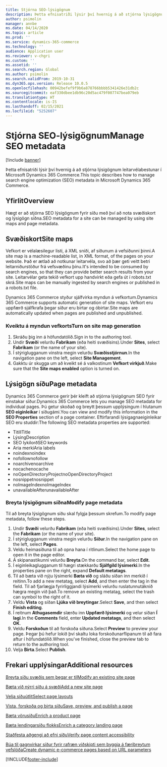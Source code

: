 ```yaml
---
title: Stjórna SEO-lýsigögnum
description: Þetta efnisatriði lýsir því hvernig á að stjórna lýsigögnum leitarvélabestunar í Microsoft Dynamics 365 Commerce.
author: psimolin
manager: annbe
ms.date: 04/14/2020
ms.topic: article
ms.prod: ''
ms.service: dynamics-365-commerce
ms.technology: ''
audience: Application user
ms.reviewer: v-chgri
ms.custom: ''
ms.assetid: ''
ms.search.region: Global
ms.author: psimolin
ms.search.validFrom: 2019-10-31
ms.dyn365.ops.version: Release 10.0.5
ms.openlocfilehash: 00942befef9f9b6a878766bbbb5341426e31db2c
ms.sourcegitcommit: eaf330dbee1db96c20d5ac479f007747bea079eb
ms.translationtype: HT
ms.contentlocale: is-IS
ms.lasthandoff: 02/15/2021
ms.locfileid: "5252607"
---
```

# <a name="manage-seo-metadata"></a><span data-ttu-id="057d9-103">Stjórna SEO-lýsigögnum</span><span class="sxs-lookup"><span data-stu-id="057d9-103">Manage SEO metadata</span></span>


[!include [banner](includes/banner.md)]

<span data-ttu-id="057d9-104">Þetta efnisatriði lýsir því hvernig á að stjórna lýsigögnum leitarvélabestunar í Microsoft Dynamics 365 Commerce.</span><span class="sxs-lookup"><span data-stu-id="057d9-104">This topic describes how to manage search engine optimization (SEO) metadata in Microsoft Dynamics 365 Commerce.</span></span>

## <a name="overview"></a><span data-ttu-id="057d9-105">Yfirlit</span><span class="sxs-lookup"><span data-stu-id="057d9-105">Overview</span></span>

<span data-ttu-id="057d9-106">Hægt er að stjórna SEO lýsigögnum fyrir síðu með því að nota svæðiskort og lýsigögn síðna.</span><span class="sxs-lookup"><span data-stu-id="057d9-106">SEO metadata for a site can be managed by using site maps and page metadata.</span></span>
    
## <a name="site-maps"></a><span data-ttu-id="057d9-107">Svæðiskort</span><span class="sxs-lookup"><span data-stu-id="057d9-107">Site maps</span></span>

<span data-ttu-id="057d9-108">Vefkort er vélalæsilegur listi, á XML sniði, af síðunum á vefsíðunni þinni.</span><span class="sxs-lookup"><span data-stu-id="057d9-108">A site map is a machine-readable list, in XML format, of the pages on your website.</span></span> <span data-ttu-id="057d9-109">Það er ætlað að notkunar leitarvéla, svo að þær geti veitt betri leitarniðurstöður frá vefsvæðinu þínu.</span><span class="sxs-lookup"><span data-stu-id="057d9-109">It's intended to be consumed by search engines, so that they can provide better search results from your site.</span></span> <span data-ttu-id="057d9-110">Leitarvélar geta tekið vefkort upp handvirkt eða gefa út í robots.txt skrá.</span><span class="sxs-lookup"><span data-stu-id="057d9-110">Site maps can be manually ingested by search engines or published in a robots.txt file.</span></span>

<span data-ttu-id="057d9-111">Dynamics 365 Commerce styður sjálfvirka myndun á vefkortum.</span><span class="sxs-lookup"><span data-stu-id="057d9-111">Dynamics 365 Commerce supports automatic generation of site maps.</span></span> <span data-ttu-id="057d9-112">Vefkort eru uppfærð sjálfkrafa þegar síður eru birtar og óbirtar.</span><span class="sxs-lookup"><span data-stu-id="057d9-112">Site maps are automatically updated when pages are published and unpublished.</span></span>

### <a name="turn-on-site-map-generation"></a><span data-ttu-id="057d9-113">Kveiktu á myndun vefkorts</span><span class="sxs-lookup"><span data-stu-id="057d9-113">Turn on site map generation</span></span>

1. <span data-ttu-id="057d9-114">Skráðu þig inn á höfundatólið.</span><span class="sxs-lookup"><span data-stu-id="057d9-114">Sign in to the authoring tool.</span></span>
1. <span data-ttu-id="057d9-115">Undir **Svæði** velurðu **Fabrikam** (eða heiti svæðisins).</span><span class="sxs-lookup"><span data-stu-id="057d9-115">Under **Sites**, select **Fabrikam** (or the name of your site).</span></span>
1. <span data-ttu-id="057d9-116">Í stýriglugganum vinstra megin velurðu **Svæðisstjórnun**.</span><span class="sxs-lookup"><span data-stu-id="057d9-116">In the navigation pane on the left, select **Site Management**.</span></span>
1. <span data-ttu-id="057d9-117">Gakktu úr skugga um að kveikt sé á valkostinum **Vefkort virkjuð**.</span><span class="sxs-lookup"><span data-stu-id="057d9-117">Make sure that the **Site maps enabled** option is turned on.</span></span>

## <a name="page-metadata"></a><span data-ttu-id="057d9-118">Lýsigögn síðu</span><span class="sxs-lookup"><span data-stu-id="057d9-118">Page metadata</span></span>

<span data-ttu-id="057d9-119">Dynamics 365 Commerce gerir þér kleift að stjórna lýsigögnum SEO fyrir einstakar síður.</span><span class="sxs-lookup"><span data-stu-id="057d9-119">Dynamics 365 Commerce lets you manage SEO metadata for individual pages.</span></span> <span data-ttu-id="057d9-120">Þú getur skoðað og breytt þessum upplýsingum í hlutanum **SEO eiginleikar** í síðugámi.</span><span class="sxs-lookup"><span data-stu-id="057d9-120">You can view and modify this information in the **SEO Properties** section of a page container.</span></span> <span data-ttu-id="057d9-121">Eftirfarandi lýsigagnaeiginleikar SEO eru studdir:</span><span class="sxs-lookup"><span data-stu-id="057d9-121">The following SEO metadata properties are supported:</span></span>

- <span data-ttu-id="057d9-122">Titill</span><span class="sxs-lookup"><span data-stu-id="057d9-122">Title</span></span>
- <span data-ttu-id="057d9-123">Lýsing</span><span class="sxs-lookup"><span data-stu-id="057d9-123">Description</span></span>
- <span data-ttu-id="057d9-124">SEO lykilorð</span><span class="sxs-lookup"><span data-stu-id="057d9-124">SEO keywords</span></span>
- <span data-ttu-id="057d9-125">Aria merki</span><span class="sxs-lookup"><span data-stu-id="057d9-125">Aria labels</span></span>
- <span data-ttu-id="057d9-126">noindex</span><span class="sxs-lookup"><span data-stu-id="057d9-126">noindex</span></span>
- <span data-ttu-id="057d9-127">nofollow</span><span class="sxs-lookup"><span data-stu-id="057d9-127">nofollow</span></span>
- <span data-ttu-id="057d9-128">noarchive</span><span class="sxs-lookup"><span data-stu-id="057d9-128">noarchive</span></span>
- <span data-ttu-id="057d9-129">nocache</span><span class="sxs-lookup"><span data-stu-id="057d9-129">nocache</span></span>
- <span data-ttu-id="057d9-130">noOpenDirectoryProject</span><span class="sxs-lookup"><span data-stu-id="057d9-130">noOpenDirectoryProject</span></span>
- <span data-ttu-id="057d9-131">nosnippet</span><span class="sxs-lookup"><span data-stu-id="057d9-131">nosnippet</span></span>
- <span data-ttu-id="057d9-132">noImageIndex</span><span class="sxs-lookup"><span data-stu-id="057d9-132">noImageIndex</span></span>
- <span data-ttu-id="057d9-133">unavailableAfter</span><span class="sxs-lookup"><span data-stu-id="057d9-133">unavailableAfter</span></span>

### <a name="modify-page-metadata"></a><span data-ttu-id="057d9-134">Breyta lýsigögnum síðna</span><span class="sxs-lookup"><span data-stu-id="057d9-134">Modify page metadata</span></span>

<span data-ttu-id="057d9-135">Til að breyta lýsigögnum síðu skal fylgja þessum skrefum.</span><span class="sxs-lookup"><span data-stu-id="057d9-135">To modify page metadata, follow these steps.</span></span>

1. <span data-ttu-id="057d9-136">Undir **Svæði** velurðu **Fabrikam** (eða heiti svæðisins).</span><span class="sxs-lookup"><span data-stu-id="057d9-136">Under **Sites**, select the **Fabrikam** (or the name of your site).</span></span>
1. <span data-ttu-id="057d9-137">Í stýriglugganum vinstra megin velurðu **Síður**.</span><span class="sxs-lookup"><span data-stu-id="057d9-137">In the navigation pane on the left, select **Pages**.</span></span>
1. <span data-ttu-id="057d9-138">Veldu heimasíðuna til að opna hana í ritlinum.</span><span class="sxs-lookup"><span data-stu-id="057d9-138">Select the home page to open it in the page editor.</span></span>
1. <span data-ttu-id="057d9-139">Á skipanastikunni velurðu **Breyta**.</span><span class="sxs-lookup"><span data-stu-id="057d9-139">On the command bar, select **Edit**.</span></span>
1. <span data-ttu-id="057d9-140">Í eiginleikaglugganum til hægri stækkarðu **Sjálfgild lýsimerki**.</span><span class="sxs-lookup"><span data-stu-id="057d9-140">In the properties pane on the right, expand **Default metatags**.</span></span>
1. <span data-ttu-id="057d9-141">Til að bæta við nýju lýsimerki **Bæta við** og sláðu síðan inn merkið í reitinn.</span><span class="sxs-lookup"><span data-stu-id="057d9-141">To add a new metatag, select **Add**, and then enter the tag in the field.</span></span> <span data-ttu-id="057d9-142">Til að fjarlægja fyrirliggjandi lýsimerki velurðu ruslatunnutáknið hægra megin við það.</span><span class="sxs-lookup"><span data-stu-id="057d9-142">To remove an existing metatag, select the trash can symbol to the right of it.</span></span>
1. <span data-ttu-id="057d9-143">Veldu **Vista** og síðan **Ljúka við breytingar**.</span><span class="sxs-lookup"><span data-stu-id="057d9-143">Select **Save**, and then select **Finish editing**.</span></span>
1. <span data-ttu-id="057d9-144">Í reitnum **Athugasemdir** slærðu inn **Uppfærð lýsimerki** og velur síðan **Í lagi**.</span><span class="sxs-lookup"><span data-stu-id="057d9-144">In the **Comments** field, enter **Updated metatags**, and then select **OK**.</span></span>
1. <span data-ttu-id="057d9-145">Veldu **Forskoðun** til að forskoða síðuna.</span><span class="sxs-lookup"><span data-stu-id="057d9-145">Select **Preview** to preview your page.</span></span> <span data-ttu-id="057d9-146">Þegar þú hefur lokið því skaltu loka forskoðunarflipanum til að fara aftur í höfundatólið.</span><span class="sxs-lookup"><span data-stu-id="057d9-146">When you've finished, close the preview tab to return to the authoring tool.</span></span>
1. <span data-ttu-id="057d9-147">Velja **Birta**.</span><span class="sxs-lookup"><span data-stu-id="057d9-147">Select **Publish**.</span></span>

## <a name="additional-resources"></a><span data-ttu-id="057d9-148">Frekari upplýsingar</span><span class="sxs-lookup"><span data-stu-id="057d9-148">Additional resources</span></span>

[<span data-ttu-id="057d9-149">Breyta síðu svæðis sem þegar er til</span><span class="sxs-lookup"><span data-stu-id="057d9-149">Modify an existing site page</span></span>](modify-existing-page.md)

[<span data-ttu-id="057d9-150">Bæta við nýrri síðu á svæði</span><span class="sxs-lookup"><span data-stu-id="057d9-150">Add a new site page</span></span>](add-new-page.md)

[<span data-ttu-id="057d9-151">Velja síðuútlit</span><span class="sxs-lookup"><span data-stu-id="057d9-151">Select page layouts</span></span>](select-page-layouts.md)

[<span data-ttu-id="057d9-152">Vista, forskoða og birta síðu</span><span class="sxs-lookup"><span data-stu-id="057d9-152">Save, preview, and publish a page</span></span>](save-preview-publish-page.md)

[<span data-ttu-id="057d9-153">Bæta vörusíðu</span><span class="sxs-lookup"><span data-stu-id="057d9-153">Enrich a product page</span></span>](enrich-product-page.md)

[<span data-ttu-id="057d9-154">Bæta lendingarsíðu flokks</span><span class="sxs-lookup"><span data-stu-id="057d9-154">Enrich a category landing page</span></span>](enrich-category-page.md)

[<span data-ttu-id="057d9-155">Staðfesta aðgengi að efni síðu</span><span class="sxs-lookup"><span data-stu-id="057d9-155">Verify page content accessibility</span></span>](verify-accessibility.md)

[<span data-ttu-id="057d9-156">Búa til gagnvirkar síður fyrir rafræn viðskipti sem byggja á færibreytum vefslóða</span><span class="sxs-lookup"><span data-stu-id="057d9-156">Create dynamic e-commerce pages based on URL parameters</span></span>](create-dynamic-pages.md)


[!INCLUDE[footer-include](../includes/footer-banner.md)]